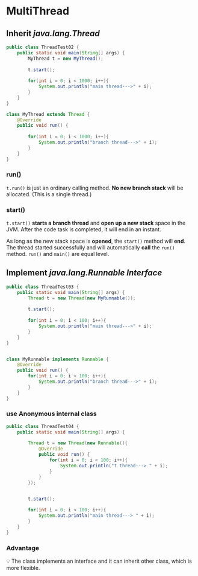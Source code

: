 # MultiThread

## Inherit *java.lang.Thread*

```java
public class ThreadTest02 {
    public static void main(String[] args) {
        MyThread t = new MyThread();
        
        t.start();
        
        for(int i = 0; i < 1000; i++){
            System.out.println("main thread--->" + i);
        }
    }
}

class MyThread extends Thread {
    @Override
    public void run() {
        
        for(int i = 0; i < 1000; i++){
            System.out.println("branch thread--->" + i);
        }
    }
}
```

### run()

`t.run()` is just an ordinary calling method. **No new branch stack** will be allocated. (This is a single thread.)

### start()

`t.start()` **starts a branch thread** and **open up a new stack** space in the JVM. After the code task is completed, it will end in an instant.

As long as the new stack space is **opened**, the `start()` method will **end**. The thread started successfully and will automatically **call** the `run()` method. `run()` and `main()` are equal level.

## Implement ***java.lang.Runnable Interface***

```java
public class ThreadTest03 {
    public static void main(String[] args) {
        Thread t = new Thread(new MyRunnable()); 
        
        t.start();
        
        for(int i = 0; i < 100; i++){
            System.out.println("main thread--->" + i);
        }
    }
}


class MyRunnable implements Runnable {
    @Override
    public void run() {
        for(int i = 0; i < 100; i++){
            System.out.println("branch thread--->" + i);
        }
    }
}
```

### use Anonymous internal class

```java
public class ThreadTest04 {
    public static void main(String[] args) {
        
        Thread t = new Thread(new Runnable(){
            @Override
            public void run() {
                for(int i = 0; i < 100; i++){
                    System.out.println("t thread---> " + i);
                }
            }
        });

        
        t.start();

        for(int i = 0; i < 100; i++){
            System.out.println("main thread---> " + i);
        }
    }
}
```

### Advantage

<aside>
💡 The class implements an interface and it can inherit other class, which is more flexible.

</aside>
